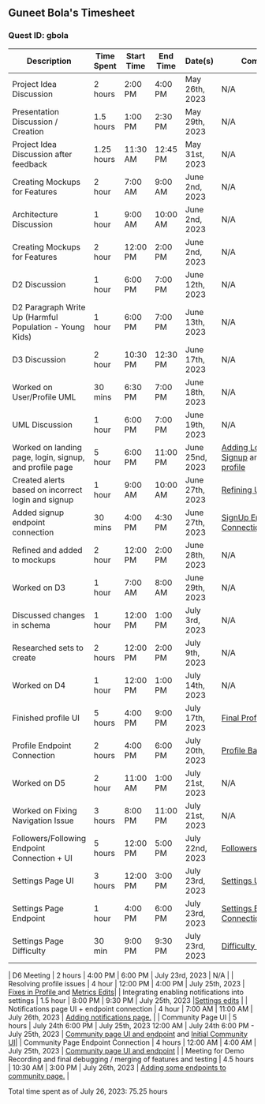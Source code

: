 ## Guneet Bola's Timesheet
### Quest ID: gbola

| Description | Time Spent | Start Time | End Time | Date(s) | Commits |
| ----- | ----- | ----- | ----- | ----- | ----- | 
| Project Idea Discussion | 2 hours | 2:00 PM | 4:00 PM | May 26th, 2023 | N/A |
| Presentation Discussion / Creation | 1.5 hours | 1:00 PM | 2:30 PM | May 29th, 2023 | N/A |
| Project Idea Discussion after feedback | 1.25 hours | 11:30 AM | 12:45 PM | May 31st, 2023 | N/A |
| Creating Mockups for Features | 2 hour | 7:00 AM | 9:00 AM | June 2nd, 2023 | N/A |
| Architecture Discussion | 1 hour | 9:00 AM | 10:00 AM | June 2nd, 2023 | N/A |
| Creating Mockups for Features | 2 hour | 12:00 PM | 2:00 PM | June 2nd, 2023 | N/A |
| D2 Discussion | 1 hour | 6:00 PM | 7:00 PM | June 12th, 2023 | N/A
| D2 Paragraph Write Up (Harmful Population - Young Kids) | 1 hour | 6:00 PM | 7:00 PM | June 13th, 2023 | N/A
| D3 Discussion | 2 hour | 10:30 PM | 12:30 PM | June 17th, 2023 | N/A
| Worked on User/Profile UML | 30 mins | 6:30 PM | 7:00 PM | June 18th, 2023 | N/A |
| UML Discussion | 1 hour | 6:00 PM | 7:00 PM | June 19th, 2023 | N/A |
| Worked on landing page, login, signup, and profile page | 5 hour | 6:00 PM | 11:00 PM | June 25nd, 2023 | [Adding Login and Signup](https://github.com/ad-world/clarity/commit/fcdbb4c1808868cc45538df844a0543bbba18748) and [Adding profile](https://github.com/ad-world/clarity/commit/299fdd926a3b97d35b7491ec68515fa36a96fd47) |
| Created alerts based on incorrect login and signup | 1 hour | 9:00 AM | 10:00 AM | June 27th, 2023 | [Refining UI](https://github.com/ad-world/clarity/commit/f52b6835dc4612de60a17e31b375b2744a57c9ed) |
| Added signup endpoint connection | 30 mins | 4:00 PM | 4:30 PM | June 27th, 2023 | [SignUp Endpoint Connection](https://github.com/ad-world/clarity/commit/806d2bb1415f1737dea17c1c3a2be8e6e2f8796c) |
| Refined and added to mockups | 2 hour | 12:00 PM | 2:00 PM | June 28th, 2023 | N/A |
| Worked on D3 | 1 hour | 7:00 AM | 8:00 AM | June 29th, 2023 | N/A |
| Discussed changes in schema | 1 hour | 12:00 PM | 1:00 PM | July 3rd, 2023 | N/A |
| Researched sets to create | 2 hours | 12:00 PM | 2:00 PM | July 9th, 2023 | N/A |
| Worked on D4 | 1 hour | 12:00 PM | 1:00 PM | July 14th, 2023 | N/A |
| Finished profile UI | 5 hours | 4:00 PM | 9:00 PM | July 17th, 2023 | [Final Profile UI](https://github.com/ad-world/clarity/commit/cbf34e1d54f086211eefbe1d9e7b2c771365caa2) |
| Profile Endpoint Connection | 2 hours | 4:00 PM | 6:00 PM | July 20th, 2023 | [Profile Backend](https://github.com/ad-world/clarity/commit/a4c1f3e2b63fedec865e2b23130a4863c46715c7) |
| Worked on D5 | 2 hour | 11:00 AM | 1:00 PM | July 21st, 2023 | N/A |
| Worked on Fixing Navigation Issue | 3 hours | 8:00 PM | 11:00 PM | July 21st, 2023 | N/A |
| Followers/Following Endpoint Connection + UI | 5 hours | 12:00 PM | 5:00 PM | July 22nd, 2023 | [Followers/Following](https://github.com/ad-world/clarity/commit/c3853ee057c870125c9280a3388aa1ff4fb687b0) |
| Settings Page UI | 3 hours | 12:00 PM | 3:00 PM | July 23rd, 2023 | [Settings UI](https://github.com/ad-world/clarity/commit/aa567b6028d1c9c4c26b7ae58847614f24eca4a0) |
| Settings Page Endpoint | 1 hour | 4:00 PM | 6:00 PM | July 23rd, 2023 | [Settings Backend Connection](https://github.com/ad-world/clarity/commit/43971cfaf45ed6c97fb002e711cbee2b80d1c1a6) |
| Settings Page Difficulty | 30 min | 9:00 PM | 9:30 PM | July 23rd, 2023 | [Difficulty Added](https://github.com/ad-world/clarity/commit/3f8e4c09ed59d3afa769b98a85a29e17847e88f6) |

| D6 Meeting | 2 hours | 4:00 PM | 6:00 PM | July 23rd, 2023 | N/A |
| Resolving profile issues | 4 hour | 12:00 PM | 4:00 PM | July 25th, 2023 | [Fixes in Profile ](https://github.com/ad-world/clarity/commit/c1f569557d96fd25d1507fbd4346806558bac0ac) and [Metrics Edits](https://github.com/ad-world/clarity/commit/3f89c1a3c8f80c1046ca559a3d939c94644cc4d4)|
| Integrating enabling notifications into settings | 1.5 hour | 8:00 PM | 9:30 PM | July 25th, 2023 |[Settings edits](https://github.com/ad-world/clarity/commit/ea3bb434f6a547e3d8d82677fc217797f737c32a) |
| Notifications page UI + endpoint connection | 4 hour | 7:00 AM | 11:00 AM | July 26th, 2023 | [Adding notifications page.](https://github.com/ad-world/clarity/commit/dc544de4d7f3d3aa628cc58012c9016e5f5aec10) |
| Community Page UI | 5 hours | July 24th 6:00 PM | July 25th, 2023 12:00 AM | July 24th 6:00 PM - July 25th, 2023 | [Community page UI and endpoint](https://github.com/ad-world/clarity/commit/b6d427867f21bf063c31df5273908b27d922a150) and [Initial Community UI](https://github.com/ad-world/clarity/commit/9282040eb1076c253c06fd3a66bc6f0dc63e3a47)|
| Community Page Endpoint Connection | 4 hours | 12:00 AM | 4:00 AM | July 25th, 2023 | [Community page UI and endpoint](https://github.com/ad-world/clarity/commit/b6d427867f21bf063c31df5273908b27d922a150) |
| Meeting for Demo Recording and final debugging / merging of features and testing | 4.5 hours | 10:30 AM | 3:00 PM | July 26th, 2023 | [Adding some endpoints to community page.](https://github.com/ad-world/clarity/commit/623529d200e3354d3cfdb47c89a58fc5142945c9) |

Total time spent as of July 26, 2023: 75.25 hours
